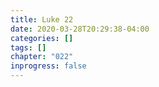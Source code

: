```yaml
---
title: Luke 22
date: 2020-03-28T20:29:38-04:00
categories: []
tags: []
chapter: "022"
inprogress: false
---
```


